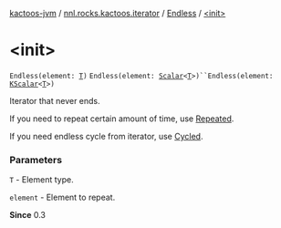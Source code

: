 [kactoos-jvm](../../index.md) / [nnl.rocks.kactoos.iterator](../index.md) / [Endless](index.md) / [&lt;init&gt;](./-init-.md)

# &lt;init&gt;

`Endless(element: `[`T`](index.md#T)`)`
`Endless(element: `[`Scalar`](../../nnl.rocks.kactoos/-scalar/index.md)`<`[`T`](index.md#T)`>)``Endless(element: `[`KScalar`](../../nnl.rocks.kactoos/-k-scalar.md)`<`[`T`](index.md#T)`>)`

Iterator that never ends.

If you need to repeat certain amount of time, use [Repeated](../-repeated/index.md).

If you need endless cycle from iterator, use [Cycled](../-cycled/index.md).

### Parameters

`T` - Element type.

`element` - Element to repeat.

**Since**
0.3

